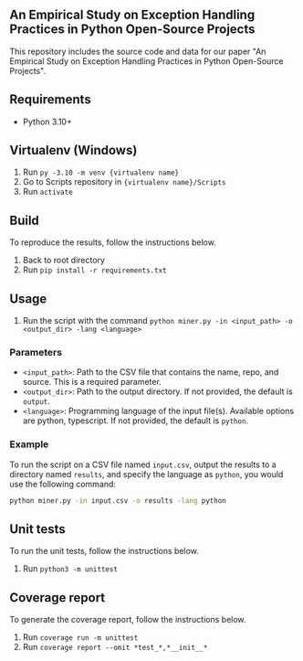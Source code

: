 An Empirical Study on Exception Handling Practices in Python Open-Source Projects
---
This repository includes the source code and data for our paper "An Empirical Study on Exception Handling Practices in Python Open-Source Projects".

## Requirements

- Python 3.10+

## Virtualenv (Windows)
1. Run `py -3.10 -m venv {virtualenv name}`
2. Go to Scripts repository in `{virtualenv name}/Scripts`
3. Run `activate`

## Build
To reproduce the results, follow the instructions below.

1. Back to root directory
2. Run `pip install -r requirements.txt` 

## Usage

1. Run the script with the command `python miner.py -in <input_path> -o <output_dir> -lang <language>`

### Parameters

- `<input_path>`: Path to the CSV file that contains the name, repo, and source. This is a required parameter.
- `<output_dir>`: Path to the output directory. If not provided, the default is `output`.
- `<language>`: Programming language of the input file(s). Available options are python, typescript. If not provided, the default is `python`.

### Example

To run the script on a CSV file named `input.csv`, output the results to a directory named `results`, and specify the language as `python`, you would use the following command:

```bash
python miner.py -in input.csv -o results -lang python
```
## Unit tests
To run the unit tests, follow the instructions below.

1. Run `python3 -m unittest`

## Coverage report  
To generate the coverage report, follow the instructions below.

1. Run `coverage run -m unittest`
2. Run `coverage report --omit *test_*,*__init__*`
